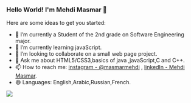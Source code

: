 ### Hello World! I'm Mehdi Masmar 👋

Here are some ideas to get you started:

- 🔭 I’m currently a Student of the 2nd grade on Software Engineering major.
- 🌱 I’m currently learning javaScript.
- 👯 I’m looking to collaborate on a small web page project.
- 💬 Ask me about HTML5/CSS3,basics of java ,javaScript,C and C++.
- 📫 How to reach me: [instagram - @masmarmehdi](https://instagram.com/masmarmehdi) , [linkedIn - Mehdi Masmar](https://www.linkedin.com/in/mehdi-masmar-73304a1b9/).
- 😄 Languages: English,Arabic,Russian,French.

<img src="https://github-readme-stats.vercel.app/api?username=masmarmehdi&&show_icons=true&title_color=4454F4&icon_color=4454F4&text_color=ffffff&bg_color=151515">

